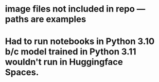 # image files not included in repo — paths are examples
# Had to run notebooks in Python 3.10 b/c model trained in Python 3.11 wouldn't run in Huggingface Spaces.
